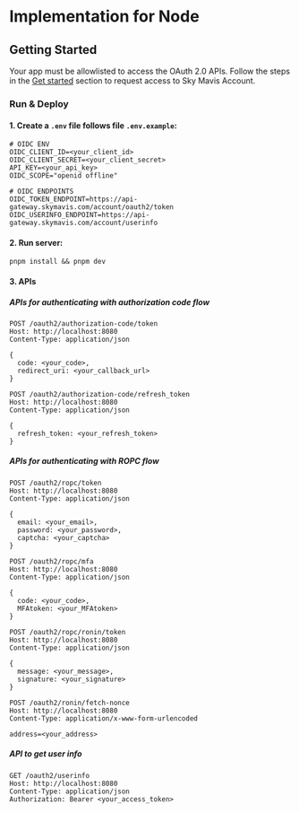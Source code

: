 # Implementation for Node

## Getting Started

Your app must be allowlisted to access the OAuth 2.0 APIs. Follow the steps in the [Get started](https://docs.skymavis.com/docs/sma-get-started#get-started) section to request access to Sky Mavis Account.

### Run & Deploy

#### 1. Create a `.env` file follows file `.env.example`:

```shell
# OIDC ENV
OIDC_CLIENT_ID=<your_client_id>
OIDC_CLIENT_SECRET=<your_client_secret>
API_KEY=<your_api_key>
OIDC_SCOPE="openid offline"

# OIDC ENDPOINTS
OIDC_TOKEN_ENDPOINT=https://api-gateway.skymavis.com/account/oauth2/token
OIDC_USERINFO_ENDPOINT=https://api-gateway.skymavis.com/account/userinfo
```

#### 2. Run server: 
```shell
pnpm install && pnpm dev
```
#### 3. APIs
##### APIs for authenticating with authorization code flow

```http
POST /oauth2/authorization-code/token
Host: http://localhost:8080
Content-Type: application/json

{
  code: <your_code>,
  redirect_uri: <your_callback_url>
}
```

```http
POST /oauth2/authorization-code/refresh_token
Host: http://localhost:8080
Content-Type: application/json

{
  refresh_token: <your_refresh_token>
}
```

##### APIs for authenticating with ROPC flow
```http
POST /oauth2/ropc/token
Host: http://localhost:8080
Content-Type: application/json

{
  email: <your_email>,
  password: <your_password>,
  captcha: <your_captcha>
}
```

```http
POST /oauth2/ropc/mfa
Host: http://localhost:8080
Content-Type: application/json

{
  code: <your_code>,
  MFAtoken: <your_MFAtoken>
}
```

```http
POST /oauth2/ropc/ronin/token
Host: http://localhost:8080
Content-Type: application/json

{
  message: <your_message>,
  signature: <your_signature>
}
```

```http
POST /oauth2/ronin/fetch-nonce
Host: http://localhost:8080
Content-Type: application/x-www-form-urlencoded

address=<your_address>
```

##### API to get user info
```http
GET /oauth2/userinfo
Host: http://localhost:8080
Content-Type: application/json
Authorization: Bearer <your_access_token>
```
